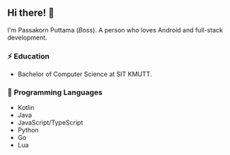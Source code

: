 ## Hi there! 👋
I'm Passakorn Puttama (_Boss_). A person who loves Android and full-stack development.

### ⚡ Education
- Bachelor of Computer Science at SIT KMUTT.

### 🔭 Programming Languages
- Kotlin
- Java
- JavaScript/TypeScript
- Python
- Go
- Lua

<!--
[![Tools](https://skillicons.dev/icons?i=kotlin,java,typescript,javascript,python,golang,lua)](https://skillicons.dev)
**boss4848/boss4848** is a ✨ _special_ ✨ repository because its `README.md` (this file) appears on your GitHub profile.

Here are some ideas to get you started:

- 🔭 I’m currently working on ...
- 🌱 I’m currently learning ...
- 👯 I’m looking to collaborate on ...
- 🤔 I’m looking for help with ...
- 💬 Ask me about ...
- 📫 How to reach me: ...
- 😄 Pronouns: ...
- ⚡ Fun fact: ...
-->
